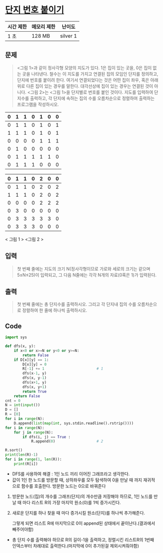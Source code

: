 # 

# [단지 번호 붙이기](https://www.acmicpc.net/problem/2667)

| 시간 제한 | 메모리 제한 | 난이도 |
| --- | --- | --- |
| 1 초 | 128 MB | silver 1 |

## 문제

> <그림 1>과 같이 정사각형 모양의 지도가 있다. 1은 집이 있는 곳을, 0은 집이 없는 곳을 나타낸다. 철수는 이 지도를 가지고 연결된 집의 모임인 단지를 정의하고, 단지에 번호를 붙이려 한다. 여기서 연결되었다는 것은 어떤 집이 좌우, 혹은 아래위로 다른 집이 있는 경우를 말한다. 대각선상에 집이 있는 경우는 연결된 것이 아니다. <그림 2>는 <그림 1>을 단지별로 번호를 붙인 것이다. 지도를 입력하여 단지수를 출력하고, 각 단지에 속하는 집의 수를 오름차순으로 정렬하여 출력하는 프로그램을 작성하시오.
> 

| 0 | 1 | 1 | 0 | 1 | 0 | 0 |
| --- | --- | --- | --- | --- | --- | --- |
| 0 | 1 | 1 | 0 | 1 | 0 | 1 |
| 1 | 1 | 1 | 0 | 1 | 0 | 1 |
| 0 | 0 | 0 | 0 | 1 | 1 | 1 |
| 0 | 1 | 0 | 0 | 0 | 0 | 0 |
| 0 | 1 | 1 | 1 | 1 | 1 | 0 |
| 0 | 1 | 1 | 1 | 0 | 0 | 0 |

| 0 | 1 | 1 | 0 | 2 | 0 | 0 |
| --- | --- | --- | --- | --- | --- | --- |
| 0 | 1 | 1 | 0 | 2 | 0 | 2 |
| 1 | 1 | 1 | 0 | 2 | 0 | 2 |
| 0 | 0 | 0 | 0 | 2 | 2 | 2 |
| 0 | 3 | 0 | 0 | 0 | 0 | 0 |
| 0 | 3 | 3 | 3 | 3 | 3 | 0 |
| 0 | 3 | 3 | 3 | 0 | 0 | 0 |

< 그림 1 >                                                               <그림 2 >                    

## 입력

> 첫 번째 줄에는 지도의 크기 N(정사각형이므로 가로와 세로의 크기는 같으며 5≤N≤25)이 입력되고, 그 다음 N줄에는 각각 N개의 자료(0혹은 1)가 입력된다.
> 

## 출력

> 첫 번째 줄에는 총 단지수를 출력하시오. 그리고 각 단지내 집의 수를 오름차순으로 정렬하여 한 줄에 하나씩 출력하시오.
> 

## Code

```python
import sys 

def dfs(x, y):
    if x<0 or x>=N or y<0 or y>=N:
        return False
    if D[x][y] == 1:
        D[x][y] = 0
        R[-1] += 1                        # 1
        dfs(x-1, y)
        dfs(x, y-1)
        dfs(x+1, y)
        dfs(x, y+1)
        return True
    return False 
cnt = 0
N = int(input())
D = []
R = [0]
for i in range(N):
    D.append(list(map(int, sys.stdin.readline().rstrip())))
for i in range(N):
    for j in range(N):
        if dfs(i, j) == True :
            R.append(0)                   # 2

R.sort()
print(len(R)-1)
for i in range(1, len(R)):
    print(R[i])
```

- DFS를 사용하여 해결 : 1인 노드 끼리 이어진 그래프라고 생각한다.
- 값이 1인 한 노드를 방문할 때, 상하좌우를 모두 탐색하여 0을 만날 때 까지 재귀적으로 함수를 호출한다. 방문한 노드는 0으로 바꿔준다
1. 방문한 노드(집)의 개수를 그래프(단지)의 개수만큼 저장해야 하므로, 1인 노드를 만날 때 마다 리스트 R의 가장 마지막 원소(0)를 1씩 증가시킨다. 
2. 새로운 단지를 하나 찾을 때 마다 증가시킬 원소(단지)를 하나씩 추가해준다. 
    
    그렇게 되면 리스트 R에 마지막으로 0이 append된 상태에서 끝이난다.(결과에서 빼주어야함)
    
- 총 단지 수를 출력해야 하므로 R의 길이-1을 출력하고, 정렬시킨 리스트R의 1번째 인덱스부터 차례대로 출력한다.(마지막에 0이 추가된걸 제외시켜줘야함)